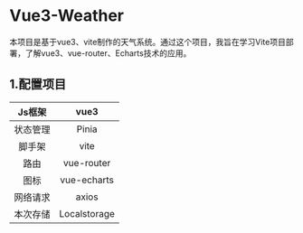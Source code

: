 # Vue3-Weather
本项目是基于vue3、vite制作的天气系统。通过这个项目，我旨在学习Vite项目部署，了解vue3、vue-router、Echarts技术的应用。
## 1.配置项目
| Js框架   | vue3      |
|:-------:|:---------:|
| 状态管理 | Pinia     |
| 脚手架   | vite      |
| 路由     | vue-router |
| 图标     | vue-echarts |
| 网络请求 | axios     |
| 本次存储 | Localstorage |
